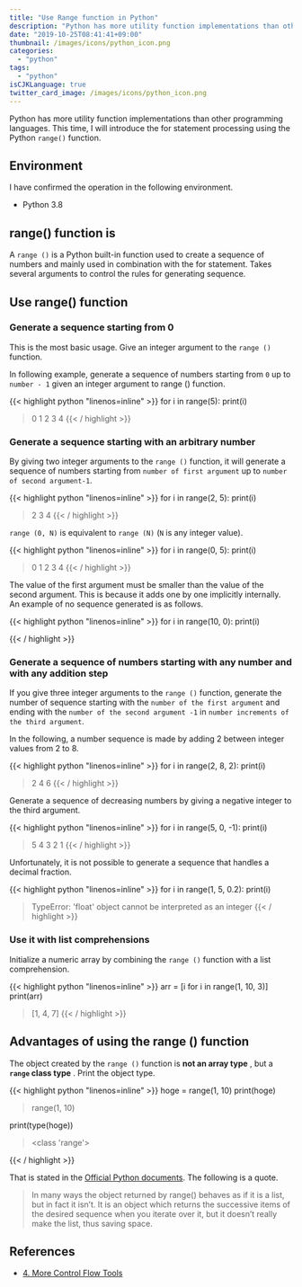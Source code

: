 ```yaml
---
title: "Use Range function in Python"
description: "Python has more utility function implementations than other programming languages. This time, I will introduce the for statement processing using the Python range() function."
date: "2019-10-25T08:41:41+09:00"
thumbnail: /images/icons/python_icon.png
categories:
  - "python"
tags:
  - "python"
isCJKLanguage: true
twitter_card_image: /images/icons/python_icon.png
---
```


Python has more utility function implementations than other programming languages.
This time, I will introduce the for statement processing using the Python `range()` function.

<!--adsense-->

## Environment

I have confirmed the operation in the following environment.

* Python 3.8

## range() function is

A `range ()` is a Python built-in function used to create a sequence of numbers and mainly used in combination with the for statement. Takes several arguments to control the rules for generating sequence.

## Use range() function

### Generate a sequence starting from 0

This is the most basic usage. Give an integer argument to the `range ()` function.

In following example, generate a sequence of numbers starting from `0` up to `number - 1` given an integer argument to range () function.

{{< highlight python "linenos=inline" >}}
for i in range(5):
    print(i)

> 0
> 1
> 2
> 3
> 4
{{< / highlight >}}

<!--adsense-->

### Generate a sequence starting with an arbitrary number

By giving two integer arguments to the `range ()` function, it will generate a sequence of numbers starting from `number of first argument` up to `number of second argument-1`.

{{< highlight python "linenos=inline" >}}
for i in range(2, 5):
    print(i)

> 2
> 3
> 4
{{< / highlight >}}

`range (0, N)` is equivalent to `range (N)` (`N` is any integer value).

{{< highlight python "linenos=inline" >}}
for i in range(0, 5):
    print(i)

> 0
> 1
> 2
> 3
> 4
{{< / highlight >}}

The value of the first argument must be smaller than the value of the second argument.
This is because it adds one by one implicitly internally. An example of no sequence generated is as follows.

{{< highlight python "linenos=inline" >}}
for i in range(10, 0):
    print(i)

>
{{< / highlight >}}

<!--adsense-->

### Generate a sequence of numbers starting with any number and with any addition step

If you give three integer arguments to the `range ()` function, generate the number of sequence starting with the `number of the first argument` and ending with the `number of the second argument -1` in `number increments of the third argument`.

In the following, a number sequence is made by adding 2 between integer values ​​from 2 to 8.

{{< highlight python "linenos=inline" >}}
for i in range(2, 8, 2):
    print(i)

> 2
> 4
> 6
{{< / highlight >}}

Generate a sequence of decreasing numbers by giving a negative integer to the third argument.

{{< highlight python "linenos=inline" >}}
for i in range(5, 0, -1):
    print(i)

> 5
> 4
> 3
> 2
> 1
{{< / highlight >}}

Unfortunately, it is not possible to generate a sequence that handles a decimal fraction.

{{< highlight python "linenos=inline" >}}
for i in range(1, 5, 0.2):
    print(i)

> TypeError: 'float' object cannot be interpreted as an integer
{{< / highlight >}}


### Use it with list comprehensions

Initialize a numeric array by combining the `range ()` function with a list comprehension.

{{< highlight python "linenos=inline" >}}
arr = [i for i in range(1, 10, 3)]
print(arr)

> [1, 4, 7]
{{< / highlight >}}

<!--adsense-->

## Advantages of using the range () function

The object created by the `range ()` function is **not an array type** , but a **`range` class type** . Print the object type.

{{< highlight python "linenos=inline" >}}
hoge = range(1, 10)
print(hoge)

> range(1, 10)

print(type(hoge))

> <class 'range'>

{{< / highlight >}}

That is stated in the [Official Python documents](https://docs.python.org/ja/3/tutorial/controlflow.html#the-range-function). The following is a quote.

> In many ways the object returned by range() behaves as if it is a list, but in fact it isn’t. It is an object which returns the successive items of the desired sequence when you iterate over it, but it doesn’t really make the list, thus saving space.

## References

* [4. More Control Flow Tools](https://docs.python.org/3/tutorial/controlflow.html#the-range-function)
